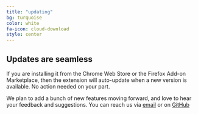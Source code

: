 ```yaml
---
title: "updating"
bg: turquoise
color: white
fa-icon: cloud-download
style: center
---
```


## Updates are seamless

If you are installing it from the Chrome Web Store or the Firefox Add-on Marketplace, then the extension will auto-update when a new version is available. No action needed on your part.

We plan to add a bunch of new features moving forward, and love to hear your feedback and suggestions.
You can reach us via [email](mailto:karthikb351@gmail.com) or on [GitHub](https://github.com/karthikb351/AutoCaptcha-for-Chrome/issues/new)
